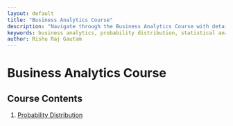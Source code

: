 ```yaml
---
layout: default
title: "Business Analytics Course"
description: "Navigate through the Business Analytics Course with detailed notes and practical examples"
keywords: business analytics, probability distribution, statistical analysis, python statistics, data analysis
author: Rishu Raj Gautam
---
```


# Business Analytics Course

## Course Contents
1. [Probability Distribution](probability_distribution.md)

